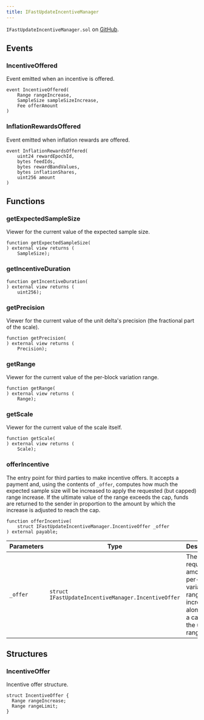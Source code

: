 ```yaml
---
title: IFastUpdateIncentiveManager
---
```


<!-- This is an autogenerated file. Do not edit! -->
`IFastUpdateIncentiveManager.sol` on [GitHub](https://github.com/flare-foundation/flare-smart-contracts-v2/blob/main/contracts/userInterfaces/IFastUpdateIncentiveManager.sol).

## Events

### IncentiveOffered

Event emitted when an incentive is offered.

```solidity
event IncentiveOffered(
    Range rangeIncrease,
    SampleSize sampleSizeIncrease,
    Fee offerAmount
)
```

### InflationRewardsOffered

Event emitted when inflation rewards are offered.

```solidity
event InflationRewardsOffered(
    uint24 rewardEpochId,
    bytes feedIds,
    bytes rewardBandValues,
    bytes inflationShares,
    uint256 amount
)
```

## Functions

### getExpectedSampleSize

Viewer for the current value of the expected sample size.

```solidity
function getExpectedSampleSize(
) external view returns (
    SampleSize);
```

### getIncentiveDuration

```solidity
function getIncentiveDuration(
) external view returns (
    uint256);
```

### getPrecision

Viewer for the current value of the unit delta's precision (the fractional part of the scale).

```solidity
function getPrecision(
) external view returns (
    Precision);
```

### getRange

Viewer for the current value of the per-block variation range.

```solidity
function getRange(
) external view returns (
    Range);
```

### getScale

Viewer for the current value of the scale itself.

```solidity
function getScale(
) external view returns (
    Scale);
```

### offerIncentive

The entry point for third parties to make incentive offers. It accepts a payment and, using the contents of
`_offer`, computes how much the expected sample size will be increased to apply the requested (but capped) range
increase. If the ultimate value of the range exceeds the cap, funds are returned to the sender in proportion to
the amount by which the increase is adjusted to reach the cap.

```solidity
function offerIncentive(
    struct IFastUpdateIncentiveManager.IncentiveOffer _offer
) external payable;
```

| Parameters | Type | Description |
| ---------- | ---- | ----------- |
| `_offer` | `struct IFastUpdateIncentiveManager.IncentiveOffer` | The requested amount of per-block variation range increase, along with a cap for the ultimate range. |

## Structures

### IncentiveOffer

Incentive offer structure.

```solidity
struct IncentiveOffer {
  Range rangeIncrease;
  Range rangeLimit;
}
```

